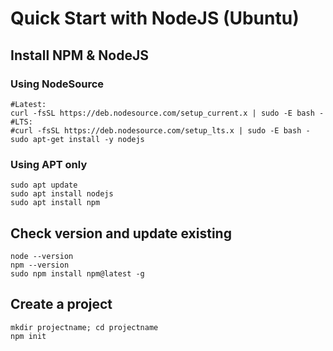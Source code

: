 # Quick Start with NodeJS (Ubuntu)

## Install NPM & NodeJS

### Using NodeSource
```
#Latest:
curl -fsSL https://deb.nodesource.com/setup_current.x | sudo -E bash -
#LTS:
#curl -fsSL https://deb.nodesource.com/setup_lts.x | sudo -E bash -
sudo apt-get install -y nodejs
```

### Using APT only
```
sudo apt update
sudo apt install nodejs
sudo apt install npm
```

## Check version and update existing
```
node --version
npm --version
sudo npm install npm@latest -g
```

## Create a project
```
mkdir projectname; cd projectname
npm init
```
